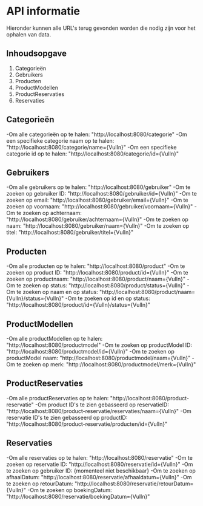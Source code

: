 # API informatie

Hieronder kunnen alle URL's terug gevonden worden die nodig zijn voor het ophalen van data.

## Inhoudsopgave

1. Categorieën
2. Gebruikers
3. Producten
4. ProductModellen
5. ProductReservaties
6. Reservaties

## Categorieën

-Om alle categorieën op te halen: "http://localhost:8080/categorie"
-Om een specifieke categorie naam op te halen: "http://localhost:8080/categorie/name={VulIn}"
-Om een specifieke categorie id op te halen: "http://localhost:8080/categorie/id={VulIn}"

## Gebruikers

-Om alle gebruikers op te halen: "http://localhost:8080/gebruiker"
-Om te zoeken op gebruiker ID: "http://localhost:8080/gebruiker/id={VulIn}"
-Om te zoeken op email: "http://localhost:8080/gebruiker/email={VulIn}"
-Om te zoeken op voornaam: "http://localhost:8080/gebruiker/voornaam={VulIn}"
-Om te zoeken op achternaam: "http://localhost:8080/gebruiker/achternaam={VulIn}"
-Om te zoeken op naam: "http://localhost:8080/gebruiker/naam={VulIn}"
-Om te zoeken op titel: "http://localhost:8080/gebruiker/titel={VulIn}"

## Producten

-Om alle producten op te halen: "http://localhost:8080/product"
-Om te zoeken op product ID: "http://localhost:8080/product/id={VulIn}"
-Om te zoeken op productnaam: "http://localhost:8080/product/naam={VulIn}"
-Om te zoeken op status: "http://localhost:8080/product/status={VulIn}"
-Om te zoeken op naam en op status: "http://localhost:8080/product/naam={VulIn}/status={VulIn}"
-Om te zoeken op id en op status: "http://localhost:8080/product/id={VulIn}/status={VulIn}"

## ProductModellen

-Om alle productModellen op te halen: "http://localhost:8080/productmodel"
-Om te zoeken op productModel ID: "http://localhost:8080/productmodel/id={VulIn}"
-Om te zoeken op productModel naam: "http://localhost:8080/productmodel/naam={VulIn}"
-Om te zoeken op merk: "http://localhost:8080/productmodel/merk={VulIn}"

## ProductReservaties

-Om alle productReservaties op te halen: "http://localhost:8080/product-reservatie"
-Om product ID's te zien gebasseerd op reservatieID: "http://localhost:8080/product-reservatie/reservaties/naam={VulIn}"
-Om reservatie ID's te zien gebasseerd op productID: "http://localhost:8080/product-reservatie/producten/id={VulIn}"

## Reservaties

-Om alle reservaties op te halen: "http://localhost:8080/reservatie"
-Om te zoeken op reservatie ID: "http://localhost:8080/reservatie/id={VulIn}"
-Om te zoeken op gebruiker ID: {momenteel niet beschikbaar}
-Om te zoeken op afhaalDatum: "http://localhost:8080/reservatie/afhaaldatum={VulIn}"
-Om te zoeken op retourDatum: "http://localhost:8080/reservatie/retourDatum={VulIn}"
-Om te zoeken op boekingDatum: "http://localhost:8080/reservatie/boekingDatum={VulIn}"